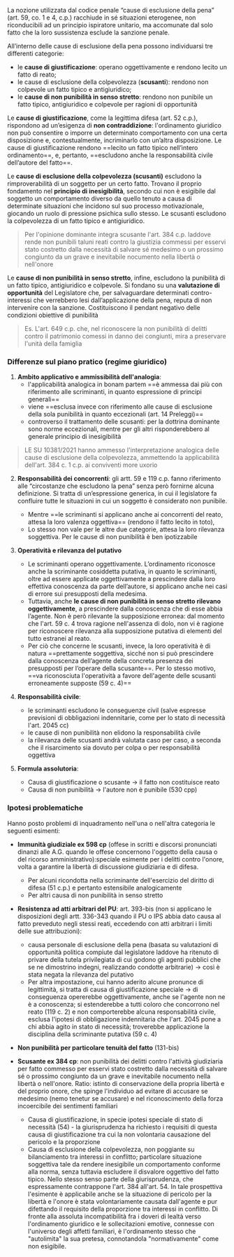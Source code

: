 La nozione utilizzata dal codice penale “cause di esclusione della pena” (art. 59, co. 1 e 4, c.p.) racchiude in sé situazioni eterogenee, non riconducibili ad un principio ispiratore unitario, ma accomunate dal solo fatto che la loro sussistenza esclude la sanzione penale. 

  All’interno delle cause di esclusione della pena possono individuarsi tre differenti categorie: 
  - le **cause di giustificazione**: operano oggettivamente e rendono lecito un fatto di reato;
  - le cause di esclusione della colpevolezza (**scusanti**): rendono non colpevole un fatto tipico e antigiuridico; 
  - le **cause di non punibilità in senso stretto**: rendono non punibile un fatto tipico, antigiuridico e colpevole per ragioni di opportunità

Le **cause di giustificazione**, come la legittima difesa (art. 52 c.p.), rispondono ad un’esigenza di **non contraddizione**: l'ordinamento giuridico non può consentire o imporre un determinato comportamento con una certa disposizione e, contestualmente, incriminarlo con un’altra disposizione. Le cause di giustificazione rendono ==lecito un fatto tipico nell’intero ordinamento==, e, pertanto, ==escludono anche la responsabilità civile dell’autore del fatto==.

Le **cause di esclusione della colpevolezza (scusanti)** escludono la rimproverabilità di un soggetto per un certo fatto. Trovano il proprio fondamento nel **principio di inesigibilità**, secondo cui non è esigibile dal soggetto un comportamento diverso da quello tenuto a causa di determinate situazioni che incidono sul suo processo motivazionale, giocando un ruolo di pressione psichica sullo stesso. Le scusanti escludono la colpevolezza di un fatto tipico e antigiuridico.
> Per l'opinione dominante integra scusante l'art. 384 c.p. laddove rende non punibili taluni reati contro la giustizia commessi per esservi stato costretto dalla necessità di salvare sé medesimo o un prossimo congiunto da un grave e inevitabile nocumento nella libertà o nell'onore

Le **cause di non punibilità in senso stretto**, infine, escludono la punibilità di un fatto tipico, antigiuridico e colpevole. Si fondano su una **valutazione di opportunità** del Legislatore che, per salvaguardare determinati contro-interessi che verrebbero lesi dall’applicazione della pena, reputa di non intervenire con la sanzione. Costituiscono il pendant negativo delle condizioni obiettive di punibilità
> Es. L'art. 649 c.p. che, nel riconoscere la non punibilità di delitti contro il patrimonio comessi in danno dei congiunti, mira a preservare l'unità della famiglia

### Differenze sul piano pratico (regime giuridico)
1) **Ambito applicativo e ammissibilità dell'analogia**: 
	- l'applicabilità analogica in bonam partem ==è ammessa dai più con riferimento alle scriminanti, in quanto espressione di principi generali==
	- viene ==esclusa invece con riferimento alle cause di esclusione della sola punibilità in quanto eccezionali (art. 14 Preleggi)==
	- controverso il trattamento delle scusanti: per la dottrina dominante sono norme eccezionali, mentre per gli altri risponderebbero al generale principio di inesigibilità
> LE SU 10381/2021 hanno ammesso l'interpretazione analogica delle cause di esclusione della colpevolezza, ammettendo la applicabilità dell'art. 384 c. 1 c.p. ai conviventi more uxorio

2) **Responsabilità dei concorrenti**: gli artt. 59 e 119 c.p. fanno riferimento alle “circostanze che escludono la pena” senza però fornirne alcuna definizione. Si tratta di un’espressione generica, in cui il legislatore fa confluire tutte le situazioni in cui un soggetto è considerato non punibile.
	- Mentre ==le scriminanti si applicano anche ai concorrenti del reato, attesa la loro valenza oggettiva== (rendono il fatto lecito in toto), 
	- Lo stesso non vale per le altre due categorie, attesa la loro rilevanza soggettiva. Per le cause di non punibilità è ben ipotizzabile 

3) **Operatività e rilevanza del putativo**
	- Le scriminanti operano oggettivamente. L’ordinamento riconosce anche la scriminante cosiddetta putativa, in quanto le scriminanti, oltre ad essere applicate oggettivamente a prescindere dalla loro effettiva conoscenza da parte dell’autore, si applicano anche nei casi di errore sui presupposti della medesima.
	- Tuttavia, anche **le cause di non punibilità in senso stretto rilevano oggettivamente**, a prescindere dalla conoscenza che di esse abbia l’agente. Non è però rilevante la supposizione erronea: dal momento che l'art. 59 c. 4 trova ragione nell'assenza di dolo, non vi è ragione per riconoscere rilevanza alla supposizione putativa di elementi del tutto estranei al reato. 
	- Per ciò che concerne le scusanti, invece, la loro operatività è di natura ==prettamente soggettiva, sicché non si può prescindere dalla conoscenza dell’agente della concreta presenza dei presupposti per l’operare della scusante==. Per lo stesso motivo, ==va riconosciuta l'operatività a favore dell'agente delle scusanti erroneamente supposte (59 c. 4)==
4) **Responsabilità civile**: 
	- le scriminanti escludono le conseguenze civil (salve espresse previsioni di obbligazioni indennitarie, come per lo stato di necessità l'art. 2045 cc)
	- le cause di non punibilità non elidono la responsabilità civile
	- la rilevanza delle scusanti andrà valutata caso per caso, a seconda che il risarcimento sia dovuto per colpa o per responsabilità oggettiva
5) **Formula assolutoria**:
	- Causa di giustificazione o scusante -> il fatto non costituisce reato
	- Causa di non punibilità -> l'autore non è punibile (530 cpp)

### Ipotesi problematiche
Hanno posto problemi di inquadramento nell'una o nell'altra categoria le seguenti esimenti:
- **Immunità giudiziale ex 598 cp** (offese in scritti e discorsi pronunciati dinanzi alle A.G. quando le offese concernono l'oggetto della causa o del ricorso amministrativo):speciale esimente per i delitti contro l'onore, volta a garantire la libertà di discussione giudiziaria e di difesa.
	- Per alcuni ricondotta nella scriminante dell'esercizio del diritto di difesa (51 c.p.) e pertanto estensibile analogicamente
	- Per altri causa di non punibilità in senso stretto

- **Resistenza ad atti arbitrari del PU**: art. 393-bis (non si applicano le disposizioni degli artt. 336-343 quando il PU o IPS abbia dato causa al fatto preveduto negli stessi reati, eccedendo con atti arbitrari i limiti delle sue attribuzioni):
	- causa personale di esclusione della pena (basata su valutazioni di opportunità politica compiute dal legislatore laddove ha ritenuto di privare della tutela privilegiata di cui godono gli agenti pubblici che se ne dimostrino indegni, realizzando condotte arbitrarie) -> così è stata negata la rilevanza del putativo
	- Per altra impostazione, cui hanno aderito alcune pronunce di legittimità, si tratta di causa di giustificazione speciale -> di conseguenza opererebbe oggettivamente, anche se l'agente non ne è a conoscenza; si estenderebbe a tutti coloro che concorrono nel reato (119 c. 2) e non comporterebbe alcuna responsabilità civile, esclusa l'ipotesi di obbligazione indennitaria che l'art. 2045 pone a chi abbia agito in stato di necessità; troverebbe applicazione la disciplina della scriminante putativa (59 c. 4)

- **Non punibilità per particolare tenuità del fatto** (131-bis)

- **Scusante ex 384 cp**: non punibilità dei delitti contro l'attività giudiziaria per fatto commesso per esservi stato costretto dalla necessità di salvare sé o prossimo congiunto da un grave e inevitabile nocumento nella libertà o nell'onore. Ratio: istinto di conservazione della propria libertà e del proprio onore, che spinge l'individuo ad evitare di accusare se medesimo (nemo tenetur se accusare) e nel riconoscimento della forza incoercibile dei sentimenti familiari
	- Causa di giustificazione, in specie ipotesi speciale di stato di necessità (54) - la giurisprudenza ha richiesto i requisiti di questa causa di giustificazione tra cui la non volontaria causazione del pericolo e la proporzione
	- Causa di esclusione della colpevolezza, non poggiante su bilanciamento tra interessi in conflitto; particolare situazione soggettiva tale da rendere inesigibile un comportamento conforme alla norma, senza tuttavia escludere il disvalore oggettivo del fatto tipico. Nello stesso senso parte della giurisprudenza, che espressamente contrappone l'art. 384 all'art. 54. In tale prospettiva l'esimente è applicabile anche se la situazione di pericolo per la libertà e l'onore è stata volontariamente causata dall'agente e pur difettando il requisito della proporzione tra interessi in conflitto. Di fronte alla assoluta incompatibilità fra i doveri di lealtà verso l'ordinamento giuridico e le sollecitazioni emotive, connesse con l'universo degli affetti familiari, è l'ordinamento stesso che "autolimita" la sua pretesa, connotandola "normativamente" come non esigibile.